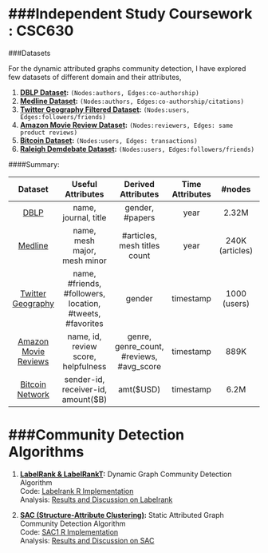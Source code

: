 ###Independent Study Coursework :  CSC630
====
###Datasets

For the dynamic attributed graphs community detection, I have explored few datasets of different domain and their attributes,

1. **[DBLP Dataset](https://github.com/abhiabhi15/datamining/blob/master/independent-study/dblp.md):** `(Nodes:authors, Edges:co-authorship)`
2. **[Medline Dataset](https://github.com/abhiabhi15/datamining/blob/master/independent-study/medline-citation.md):** `(Nodes:authors, Edges:co-authorship/citations)`
3. **[Twitter Geography Filtered Dataset](https://github.com/abhiabhi15/datamining/blob/master/independent-study/twitter-data.md):** `(Nodes:users, Edges:followers/friends)`
4. **[Amazon Movie Review Dataset](https://github.com/abhiabhi15/datamining/blob/master/independent-study/amazon-movie-reviews.md):** `(Nodes:reviewers, Edges: same product reviews)`
5. **[Bitcoin Dataset](https://github.com/abhiabhi15/datamining/blob/master/independent-study/bitcoin.md):** `(Nodes:users, Edges: transactions)`
6. **[Raleigh Demdebate Dataset](https://github.com/abhiabhi15/datamining/blob/master/independent-study/data/twitter/raleigh_tweets.json):** `(Nodes:users, Edges:followers/friends)`


####Summary:

| Dataset         | Useful Attributes  | Derived Attributes |  Time Attributes | #nodes | #edges | Download Link
|:---------------:|:-----------:|:-------------:|:--------------:|:-------:|:------:|:-------------|
| [DBLP](https://github.com/abhiabhi15/datamining/blob/master/independent-study/dblp.md)| name, journal, title | gender, #papers | year| 2.32M | 10.23M | http://dblp.uni-trier.de/xml/ |    
| [Medline](https://github.com/abhiabhi15/datamining/blob/master/independent-study/amazon-movie-reviews.md)| name, mesh major, mesh minor | #articles, mesh titles count | year| 240K (articles) |  | https://www.nlm.nih.gov/bsd/sample_records_avail.html |    
| [Twitter Geography](https://github.com/abhiabhi15/datamining/blob/master/independent-study/twitter-data.md)| name, #friends, #followers, location, #tweets, #favorites  | gender | timestamp | 1000 (users) |  | https://dev.twitter.com/rest/public |    
| [Amazon Movie Reviews](https://github.com/abhiabhi15/datamining/blob/master/independent-study/amazon-movie-reviews.md)| name, id, review score, helpfulness | genre, genre_count, #reviews, #avg_score | timestamp | 889K | 7.9M | https://snap.stanford.edu/data/web-Movies.html |    
| [Bitcoin Network](https://github.com/abhiabhi15/datamining/blob/master/independent-study/bitcoin.md)| sender-id, receiver-id, amount($B) | amt($USD) | timestamp | 6.2M | 37M | http://compbio.cs.uic.edu/data/bitcoin/bitcoin_uic_data_and_code_20130107.zip |    

###Community Detection Algorithms
=======
1. **[LabelRank & LabelRankT](https://github.com/abhiabhi15/datamining/blob/master/independent-study/papers/LabelRank:%20A%20Stabilized%20Label%20Propagation.pdf):** Dynamic Graph Community Detection Algorithm    
   Code: [Labelrank R Implementation](https://github.com/abhiabhi15/datamining/tree/master/independent-study/code/labelrank)  
   Analysis: [Results and Discussion on Labelrank](https://github.com/abhiabhi15/datamining/blob/master/independent-study/algorithms/labelrank.md)    
   
2. **[SAC (Structure-Attribute Clustering)](https://github.com/abhiabhi15/datamining/blob/master/independent-study/papers/Community%20detection%20based%20on%20structural%20and%20attribute%20similarities.pdf):** Static Attributed Graph Community Detection Algorithm  
   Code: [SAC1 R Implementation](https://github.com/abhiabhi15/datamining/tree/master/independent-study/code/sac)  
   Analysis: [Results and Discussion on SAC](https://github.com/abhiabhi15/datamining/blob/master/independent-study/algorithms/sac.md)      



